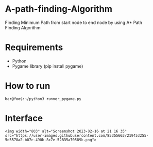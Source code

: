 # A-path-finding-Algorithm

Finding Minimum Path from start node to end node by using A* Path Finding Algorithm

# Requirements
- Python
- Pygame library (pip install pygame)

# How to run
```
bar@foo$:~/python3 runner_pygame.py
```
# Interface
```
<img width="803" alt="Screenshot 2023-02-16 at 21 16 35" src="https://user-images.githubusercontent.com/85355663/219453255-5d5578a2-b07e-490b-8c7e-52835a70589b.png">

```


